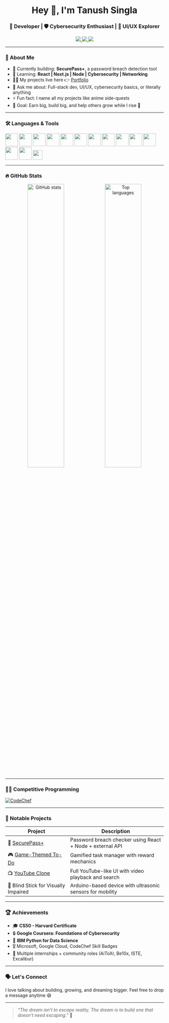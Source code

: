 <h1 align="center">Hey 👋, I'm Tanush Singla</h1>
<h3 align="center">🚀 Developer | 🛡 Cybersecurity Enthusiast | 🎨 UI/UX Explorer</h3>

<p align="center">
  <a href="https://tanushsingla.vercel.app" target="_blank">
    <img src="https://img.shields.io/badge/Portfolio-Click Here-0d1117?style=for-the-badge&logo=vercel&logoColor=white" />
  </a>
  <a href="https://www.linkedin.com/in/tanush-singla-330a27281/" target="_blank">
    <img src="https://img.shields.io/badge/LinkedIn-Connect-blue?style=for-the-badge&logo=linkedin" />
  </a>
  <a href="mailto:iamtanushsingla@gmail.com" target="_blank">
    <img src="https://img.shields.io/badge/Gmail-Say%20Hi-red?style=for-the-badge&logo=gmail" />
  </a>
</p>

---

### 🧠 About Me
- 🔭 Currently building: **SecurePass+**, a password breach detection tool  
- 🧩 Learning: **React | Next.js | Node | Cybersecurity | Networking**  
- 👨‍💻 My projects live here 👉 [Portfolio](https://tanushsingla.vercel.app)  
- 💬 Ask me about: Full-stack dev, UI/UX, cybersecurity basics, or literally anything  
- ⚡ Fun fact: I name all my projects like anime side-quests  
- 🎯 Goal: Earn big, build big, and help others grow while I rise 🚀  

---

### 🛠️ Languages & Tools
<p align="left">
  <img src="https://cdn.jsdelivr.net/gh/devicons/devicon/icons/c/c-original.svg" width="40" height="40"/>
  <img src="https://cdn.jsdelivr.net/gh/devicons/devicon/icons/cplusplus/cplusplus-original.svg" width="40" height="40"/>
  <img src="https://cdn.jsdelivr.net/gh/devicons/devicon/icons/python/python-original.svg" width="40" height="40"/>
  <img src="https://cdn.jsdelivr.net/gh/devicons/devicon/icons/javascript/javascript-original.svg" width="40" height="40"/>
  <img src="https://cdn.jsdelivr.net/gh/devicons/devicon/icons/typescript/typescript-original.svg" width="40" height="40"/>
  <img src="https://cdn.jsdelivr.net/gh/devicons/devicon/icons/html5/html5-original-wordmark.svg" width="40" height="40"/>
  <img src="https://cdn.jsdelivr.net/gh/devicons/devicon/icons/css3/css3-original-wordmark.svg" width="40" height="40"/>
  <img src="https://cdn.jsdelivr.net/gh/devicons/devicon/icons/react/react-original.svg" width="40" height="40"/>
  <img src="https://cdn.jsdelivr.net/gh/devicons/devicon/icons/nodejs/nodejs-original.svg" width="40" height="40"/>
  <img src="https://cdn.jsdelivr.net/gh/devicons/devicon/icons/mysql/mysql-original-wordmark.svg" width="40" height="40"/>
  <img src="https://cdn.jsdelivr.net/gh/devicons/devicon/icons/linux/linux-original.svg" width="40" height="40"/>
  <img src="https://cdn.jsdelivr.net/gh/devicons/devicon/icons/figma/figma-original.svg" width="40" height="40"/>
  <img src="https://cdn.jsdelivr.net/gh/devicons/devicon/icons/arduino/arduino-original.svg" width="40" height="40"/>
  <img src="https://img.shields.io/badge/ShadCN-UI-2aa889?style=for-the-badge&logo=tailwindcss&logoColor=white" height="30"/>
</p>

---

### 🔥 GitHub Stats
<p align="center">
  <img src="https://github-readme-stats.vercel.app/api?username=cidtheshadow&show_icons=true&theme=radical" alt="GitHub stats" width="48%"/>
  <img src="https://github-readme-stats.vercel.app/api/top-langs/?username=cidtheshadow&layout=compact&theme=radical" alt="Top languages" width="48%"/>
</p>

---

### 👨‍💻 Competitive Programming

<p align="left">
  <a href="https://www.codechef.com/users/cidtheshadow" target="_blank">
    <img src="https://img.shields.io/badge/CodeChef-cidtheshadow-5b4638?style=for-the-badge&logo=codechef&logoColor=white" alt="CodeChef" />
  </a>
</p>

---

### 🧩 Notable Projects
| Project | Description |
|--------|-------------|
| 🔐 [SecurePass+](https://github.com/cidtheshadow/SecurePassPlus) | Password breach checker using React + Node + external API |
| 🎮 [Game-Themed To-Do](https://github.com/cidtheshadow/To-Do) | Gamified task manager with reward mechanics |
| 📺 [YouTube Clone](https://github.com/cidtheshadow/Project-Youtube-Clone) | Full YouTube-like UI with video playback and search |
| 🤖 Blind Stick for Visually Impaired | Arduino-based device with ultrasonic sensors for mobility |

---

### 🏆 Achievements
- 🎓 **CS50 - Harvard Certificate**
- 🔒 **Google Coursera: Foundations of Cybersecurity**
- 🐍 **IBM Python for Data Science**
- 🎖️ Microsoft, Google Cloud, CodeChef Skill Badges
- 💼 Multiple internships + community roles (AiToXr, Be10x, ISTE, Excalibur)

---

### 🗣️ Let's Connect
I love talking about building, growing, and dreaming bigger. Feel free to drop a message anytime 😄

---

> *“The dream isn’t to escape reality. The dream is to build one that doesn’t need escaping.”* 🖤
